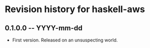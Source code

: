 # Revision history for haskell-aws

## 0.1.0.0 -- YYYY-mm-dd

* First version. Released on an unsuspecting world.
